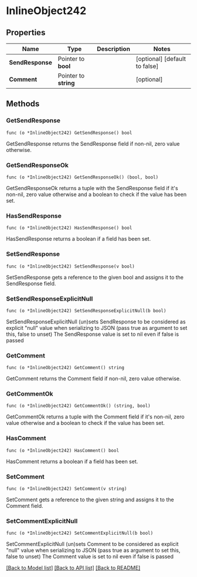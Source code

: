 # InlineObject242

## Properties

Name | Type | Description | Notes
------------ | ------------- | ------------- | -------------
**SendResponse** | Pointer to **bool** |  | [optional] [default to false]
**Comment** | Pointer to **string** |  | [optional] 

## Methods

### GetSendResponse

`func (o *InlineObject242) GetSendResponse() bool`

GetSendResponse returns the SendResponse field if non-nil, zero value otherwise.

### GetSendResponseOk

`func (o *InlineObject242) GetSendResponseOk() (bool, bool)`

GetSendResponseOk returns a tuple with the SendResponse field if it's non-nil, zero value otherwise
and a boolean to check if the value has been set.

### HasSendResponse

`func (o *InlineObject242) HasSendResponse() bool`

HasSendResponse returns a boolean if a field has been set.

### SetSendResponse

`func (o *InlineObject242) SetSendResponse(v bool)`

SetSendResponse gets a reference to the given bool and assigns it to the SendResponse field.

### SetSendResponseExplicitNull

`func (o *InlineObject242) SetSendResponseExplicitNull(b bool)`

SetSendResponseExplicitNull (un)sets SendResponse to be considered as explicit "null" value
when serializing to JSON (pass true as argument to set this, false to unset)
The SendResponse value is set to nil even if false is passed
### GetComment

`func (o *InlineObject242) GetComment() string`

GetComment returns the Comment field if non-nil, zero value otherwise.

### GetCommentOk

`func (o *InlineObject242) GetCommentOk() (string, bool)`

GetCommentOk returns a tuple with the Comment field if it's non-nil, zero value otherwise
and a boolean to check if the value has been set.

### HasComment

`func (o *InlineObject242) HasComment() bool`

HasComment returns a boolean if a field has been set.

### SetComment

`func (o *InlineObject242) SetComment(v string)`

SetComment gets a reference to the given string and assigns it to the Comment field.

### SetCommentExplicitNull

`func (o *InlineObject242) SetCommentExplicitNull(b bool)`

SetCommentExplicitNull (un)sets Comment to be considered as explicit "null" value
when serializing to JSON (pass true as argument to set this, false to unset)
The Comment value is set to nil even if false is passed

[[Back to Model list]](../README.md#documentation-for-models) [[Back to API list]](../README.md#documentation-for-api-endpoints) [[Back to README]](../README.md)


